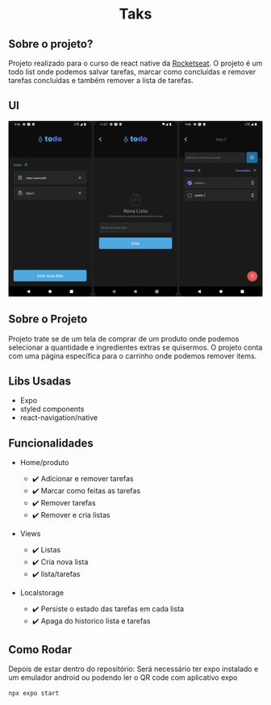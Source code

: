 <h1 align="center"> Taks </h1>

## Sobre o projeto?

Projeto realizado para o curso de react native da [Rocketseat](https://www.rocketseat.com.br/). O projeto é um todo list onde podemos salvar tarefas, marcar como concluídas e remover tarefas concluídas e também remover a lista de tarefas.

## UI

![TASK-REACT-NATIVE](ui_02.png)

## Sobre o Projeto

Projeto trate se de um tela de comprar de um produto onde podemos selecionar a quantidade e ingredientes extras se quisermos.
O projeto conta com uma página específica para o carrinho onde podemos remover items.

## Libs Usadas

- Expo
- styled components
- react-navigation/native

## Funcionalidades

- Home/produto

  - :heavy_check_mark: Adicionar e remover tarefas
  - :heavy_check_mark: Marcar como feitas as tarefas
  - :heavy_check_mark: Remover tarefas
  - :heavy_check_mark: Remover e cria listas

- Views

  - :heavy_check_mark: Listas
  - :heavy_check_mark: Cria nova lista
  - :heavy_check_mark: lista/tarefas

- Localstorage

  - :heavy_check_mark: Persiste o estado das tarefas em cada lista
  - :heavy_check_mark: Apaga do historico lista e tarefas

## Como Rodar

Depois de estar dentro do repositório:
Será necessário ter expo instalado e um emulador android ou podendo ler o QR code com aplicativo expo

```
npx expo start
```
